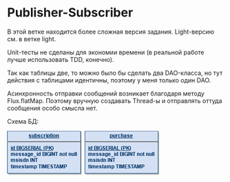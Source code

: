 # Publisher-Subscriber
В этой ветке находится более сложная версия задания. Light-версию см. в ветке light.

Unit-тесты не сделаны для экономии времени (в реальной работе лучше использовать TDD, конечно).

Так как таблицы две, то можно было бы сделать два DAO-класса, но тут действия с таблицами идентичны, поэтому у меня только один DAO.

Асинхронность отправки сообщений возникает благодаря методу Flux.flatMap.
Поэтому вручную создавать Thread-ы и отправлять оттуда сообщения особо смысла нет.

Схема БД:

![ссылка](schema.png)

